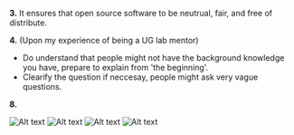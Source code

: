 **3.**
It ensures that open source software to be neutrual, fair, and free of distribute.

**4.**
(Upon my experience of being a UG lab mentor)
 - Do understand that people might not have the background knowledge you have, prepare to explain from 'the beginning'.
 - Clearify the question if neccesay, people might ask very vague questions.

**8.**

![Alt text](https://cloud.githubusercontent.com/assets/6697754/9755984/8b29cf1c-56a4-11e5-8ea3-0d0ae7223b1f.png)
![Alt text](https://cloud.githubusercontent.com/assets/6697754/9755986/8c3dfe96-56a4-11e5-9fa7-cb4d6a3f7bcc.png)
![Alt text](https://cloud.githubusercontent.com/assets/6697754/9755989/8e446536-56a4-11e5-98b0-6ab5ffd3ce41.png)
![Alt text](https://cloud.githubusercontent.com/assets/6697754/9755990/8fa65808-56a4-11e5-8de8-aeecbe7cb65c.png)
